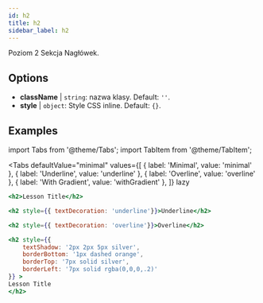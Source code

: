 ```yaml
---
id: h2
title: h2
sidebar_label: h2
---
```


Poziom 2 Sekcja Nagłówek.

## Options

* __className__ | `string`: nazwa klasy. Default: `''`.
* __style__ | `object`: Style CSS inline. Default: `{}`.


## Examples

import Tabs from '@theme/Tabs';
import TabItem from '@theme/TabItem';

<Tabs
    defaultValue="minimal"
    values={[
        { label: 'Minimal', value: 'minimal' },
        { label: 'Underline', value: 'underline' },
        { label: 'Overline', value: 'overline' },
        { label: 'With Gradient', value: 'withGradient' },
    ]}
    lazy
>

<TabItem value="minimal">

```jsx live
<h2>Lesson Title</h2>
```

</TabItem>

<TabItem value="underline">

```jsx live
<h2 style={{ textDecoration: 'underline'}}>Underline</h2>
```

</TabItem>

<TabItem value="overline">

```jsx live
<h2 style={{ textDecoration: 'overline'}}>Overline</h2>
```

</TabItem>

<TabItem value="withGradient">

```jsx live
<h2 style={{ 
    textShadow: '2px 2px 5px silver',
    borderBottom: '1px dashed orange',
    borderTop: '7px solid silver',
    borderLeft: '7px solid rgba(0,0,0,.2)'
}} >
Lesson Title
</h2>
```

</TabItem>

</Tabs>
